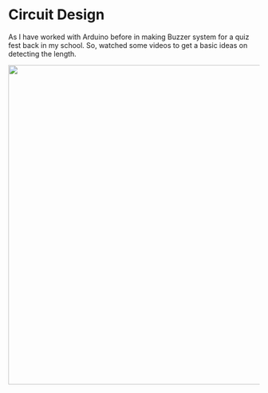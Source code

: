 # Circuit Design

As I have worked with Arduino before in making Buzzer system for a quiz fest back in my school. So, watched some videos to get a basic ideas on detecting the length.

<img src="https://github.com/Ragify/amfoss-tasks/blob/main/task-07/Recording.gif" width="720" height="640">
